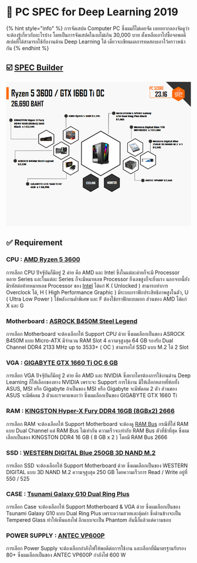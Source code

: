 # 🧤 PC SPEC for Deep Learning 2019

{% hint style="info" %}
การจัดเสปค Computer PC ซึ่งผมก็ไม่เคยจัด เลยอยากลองจัดดูว่าจะต้องรู้เกี่ยวกับอะไรบ้าง โดยเป็นการจัดเสปคในงบไม่เกิน 30,000 บาท ตั้งเหลือเอาไปซื้อจอพอดี สเปคที่ได้สามารถใช้กับงานด้าน Deep Learning ได้ เดี๋ยวจะเขียนผลการทดสอบเอาไว้คราวหน้ากัน
{% endhint %}

## ☑️ [SPEC Builder](https://notebookspec.com/pc/6745442)

![](../../.gitbook/assets/spec-01.png)

## **✅ Requirement**

### CPU : [AMD Ryzen 5 3600](https://notebookspec.com/pc-cpu/AMD-Ryzen-5-3600/341)

การเลือก CPU ปัจจัุบันก็มีอยู่ 2 ค่าย คือ AMD และ Intel ซึ่งในแต่ละค่ายก็จะมี Processor หลาย Series และในแต่ละ Series ก็จะมีหมายเลข Processor ยิ่งเลขสูงก็จะยิ่งแรง นอกจากนี้ยังมีรหัสต่อท้ายหมายเลข Processor ของ [Intel](https://www.intel.co.uk/content/www/uk/en/processors/processor-numbers.html) ได้แก่ K ( Unlocked ) สามารถทำการ Overclock ได้, H ( High Performance Graphic ) มีระบบกราฟิกประสิทธิภาพสูงในตัว, U ( Ultra Low Power ) ใช้พลังงานต่ำพิเศษ และ F ต้องใช้กราฟิกแบบแยก ส่วนของ AMD ได้แก่ X และ G

### Motherboard : [ASROCK B450M Steel Legend](https://notebookspec.com/pc-mb/ASROCK-B450M-Steel%20Legend/1257)

การเลือก Motherboard จะต้องเลือกให้ Support CPU ด้วย ซึ่งผมเลือกเป็นของ ASROCK ฺB450M แบบ Micro-ATX มีจำนวน RAM Slot 4 ความจุสูงสุด 64 GB รองรับ Dual Channel DDR4 2133 MHz up to 3533+ ( OC ) สามารถใส่ SSD แบบ M.2 ได้ 2 Slot

### VGA : [GIGABYTE GTX 1660 Ti OC 6 GB](https://notebookspec.com/pc-vga/GIGABYTE-GTX-1660%20Ti%20OC%20/1035)

การเลือก VGA ปัจจัุบันก็มีอยู่ 2 ค่าย คือ AMD และ NVIDIA ซึ่งหากใครต้องการใช้งานด้าน Deep Learning ก็ให้เลือกของทาง NVIDIA เพราะจะ Support การใช้งาน มีให้เลือกหลายยี่ห้อทั้ง ASUS, MSI หรือ Gigabyte ถ้าเป็นของ MSI หรือ Gigabyte จะมีพัดลม 2 ตัว ส่วนของ ASUS จะมีพัดลม 3 ตัวและราคาแพงกว่า ซึ่งผมเลือกเป็นของ GIGABYTE GTX 1660 Ti

### RAM : [KINGSTON Hyper-X Fury DDR4 16GB (8GBx2) 2666](https://notebookspec.com/pc-ram/KINGSTON-Hyper-X-Fury%20DDR4%2016GB%20\(8GBx2\)%202666%20Black/340)

การเลือก RAM จะต้องเลือกให้ Support Motherboard จะต้องดู [RAM Bus](https://www.youtube.com/watch?v=D\_Yt4vSZKVk) กรณีที่ใส่ RAM แบบ Dual Channel แต่ RAM Bus ไม่เท่ากัน ความเร็วจะเท่ากับ RAM Bus ตัวที่ช้าที่สุด ซึ่งผมเลือกเป็นของ KINGSTON DDR4 16 GB ( 8 GB x 2 ) โดยมี RAM Bus 2666

### SSD : [WESTERN DIGITAL Blue 250GB 3D NAND M.2](https://notebookspec.com/pc-ssd/Western-Digital-Blue%20250GB%203D%20NAND%20M.2/388)

การเลือก SSD จะต้องเลือกให้ Support Motherboard ด้วย ซึ่งผมเลือกเป็นของ WESTERN DIGITAL แบบ 3D NAND M.2 ความจุสูงสุด 250 GB โดยความเร็วการ Read / Write อยู่ที่ 550 / 525

### CASE : [Tsunami Galaxy G10 Dual Ring Plus](https://notebookspec.com/pc-case/NEOLUTION-E-SPORT-Galaxy%20G10%20Dual%20Ring%20Plus%20Black/852)

การเลือก Case จะต้องเลือกให้ Support Motherboard & VGA ด้วย ซึ่งผมเลือกเป็นของ Tsunami Galaxy G10 แบบ Dual Ring Plus เพราะความสวยและคุ้มค่า ซึ่งด้านข้างจะเป็น Tempered Glass ทำให้เห็นแสงไฟ อีกแบบจะเป็น Phantom อันนี้ก็แล้วแต่ความชอบ

### POWER SUPPLY : [ANTEC VP600P](https://notebookspec.com/pc-psu/ANTEC-VP600P/345)

การเลือก Power Supply จะต้องเลือกกำลังไฟให้พอดีต่อการใช้งาน และเลือกที่มีมาตรฐานรับรอง 80+ ซึ่งผมเลือกเป็นของ ANTEC VP600P กำลังไฟ 600 W
